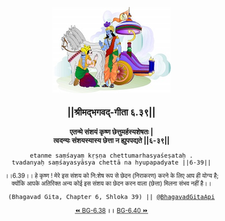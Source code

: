 <center><img src="../../asset/BG.png" alt="#API #bhagavadgitaapi #slok #nodejs #js #api #gitaapi #krishna #hinduism #vedic #ISKCON #shreemadbhagavadgita #technology"/>
<h2>||श्रीमद्‍भगवद्‍-गीता ६.३९||</h2>
<h3>एतन्मे संशयं कृष्ण छेत्तुमर्हस्यशेषतः |<br/>त्वदन्यः संशयस्यास्य छेत्ता न ह्युपपद्यते ||६-३९||</h3>
<pre>etanme saṃśayaṃ kṛṣṇa chettumarhasyaśeṣataḥ .<br/>tvadanyaḥ saṃśayasyāsya chettā na hyupapadyate ||6-39||</pre>
<p>।।6.39।। हे कृष्ण ! मेरे इस संशय को नि:शेष रूप से छेदन (निराकरण) करने के लिए आप ही योग्य है; क्योंकि आपके अतिरिक्त अन्य कोई इस संशय का छेदन करन वाला (छेत्ता) मिलना संभव नहीं है।।</p>
<pre>(Bhagavad Gita, Chapter 6, Shloka 39) || <a href="https://twitter.com/bhagavadgitaapi">@BhagavadGitaApi</a></pre><a href="../../6/38">⏪  BG-6.38</a><b>        ।।        </b><a href="../../6/40">BG-6.40  ⏩</a></center></center>
